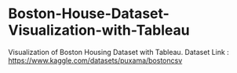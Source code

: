 # Boston-House-Dataset-Visualization-with-Tableau
Visualization of Boston Housing Dataset with Tableau.
Dataset Link : https://www.kaggle.com/datasets/puxama/bostoncsv
